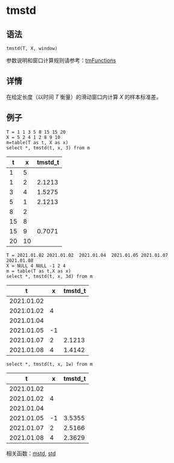 # tmstd

## 语法

`tmstd(T, X, window)`

参数说明和窗口计算规则请参考：[tmFunctions](../themes/tmFunctions.html)

## 详情

在给定长度（以时间 *T* 衡量）的滑动窗口内计算 *X* 的样本标准差。

## 例子

```
T = 1 1 3 5 8 15 15 20
X = 5 2 4 1 2 8 9 10
m=table(T as t, X as x)
select *, tmstd(t, x, 3) from m
```

| t | x | tmstd\_t |
| --- | --- | --- |
| 1 | 5 |  |
| 1 | 2 | 2.1213 |
| 3 | 4 | 1.5275 |
| 5 | 1 | 2.1213 |
| 8 | 2 |  |
| 15 | 8 |  |
| 15 | 9 | 0.7071 |
| 20 | 10 |  |

```
T = 2021.01.02 2021.01.02  2021.01.04  2021.01.05 2021.01.07 2021.01.08
X = NULL 4 NULL -1 2 4
m = table(T as t,X as x)
select *, tmstd(t, x, 3d) from m
```

| t | x | tmstd\_t |
| --- | --- | --- |
| 2021.01.02 |  |  |
| 2021.01.02 | 4 |  |
| 2021.01.04 |  |  |
| 2021.01.05 | -1 |  |
| 2021.01.07 | 2 | 2.1213 |
| 2021.01.08 | 4 | 1.4142 |

```
select *, tmstd(t, x, 1w) from m
```

| t | x | tmstd\_t |
| --- | --- | --- |
| 2021.01.02 |  |  |
| 2021.01.02 | 4 |  |
| 2021.01.04 |  |  |
| 2021.01.05 | -1 | 3.5355 |
| 2021.01.07 | 2 | 2.5166 |
| 2021.01.08 | 4 | 2.3629 |

相关函数：[mstd](../m/mstd.html), [std](../s/std.html)

